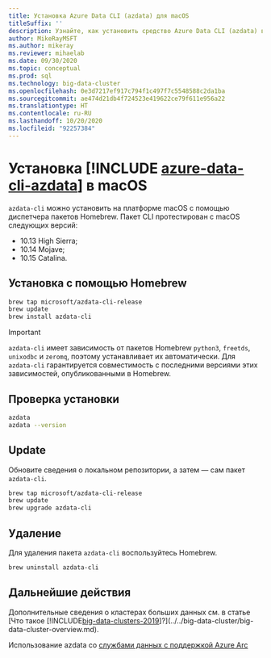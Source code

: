 ```yaml
---
title: Установка Azure Data CLI (azdata) для macOS
titleSuffix: ''
description: Узнайте, как установить средство Azure Data CLI (azdata) в macOS.
author: MikeRayMSFT
ms.author: mikeray
ms.reviewer: mihaelab
ms.date: 09/30/2020
ms.topic: conceptual
ms.prod: sql
ms.technology: big-data-cluster
ms.openlocfilehash: 0e3d7217ef917c794f1c497f7c5548588c2da1ba
ms.sourcegitcommit: ae474d21db4f724523e419622ce79f611e956a22
ms.translationtype: HT
ms.contentlocale: ru-RU
ms.lasthandoff: 10/20/2020
ms.locfileid: "92257384"
---
```

# <a name="install-azure-data-cli-azdata-on-macos"></a>Установка [!INCLUDE [azure-data-cli-azdata](../../includes/azure-data-cli-azdata.md)] в macOS

`azdata-cli` можно установить на платформе macOS с помощью диспетчера пакетов Homebrew. Пакет CLI протестирован с macOS следующих версий:

- 10.13 High Sierra;
- 10.14 Mojave;
- 10.15 Catalina.

## <a name="install-with-homebrew"></a>Установка с помощью Homebrew

```bash
brew tap microsoft/azdata-cli-release
brew update
brew install azdata-cli
```

>[!IMPORTANT]
>`azdata-cli` имеет зависимость от пакетов Homebrew `python3`, `freetds`, `unixodbc` и `zeromq`, поэтому устанавливает их автоматически. Для `azdata-cli` гарантируется совместимость с последними версиями этих зависимостей, опубликованными в Homebrew.

## <a name="verify-install"></a>Проверка установки

```bash
azdata
azdata --version
```

## <a name="update"></a>Update

Обновите сведения о локальном репозитории, а затем — сам пакет `azdata-cli`.

```bash
brew tap microsoft/azdata-cli-release
brew update
brew upgrade azdata-cli
```

## <a name="uninstall"></a>Удаление

Для удаления пакета `azdata-cli` воспользуйтесь Homebrew.

```bash
brew uninstall azdata-cli
```

## <a name="next-steps"></a>Дальнейшие действия

Дополнительные сведения о кластерах больших данных см. в статье [Что такое [!INCLUDE[big-data-clusters-2019](../../includes/ssbigdataclusters-ver15.md)]?](../../big-data-cluster/big-data-cluster-overview.md).

Использование azdata со [службами данных с поддержкой Azure Arc](/azure/azure-arc/data/)
